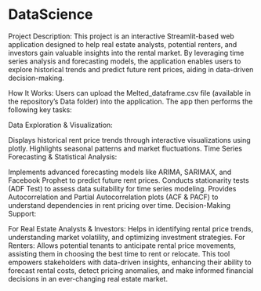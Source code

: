 # DataScience

Project Description:
This project is an interactive Streamlit-based web application designed to help real estate analysts, potential renters, and investors gain valuable insights into the rental market. By leveraging time series analysis and forecasting models, the application enables users to explore historical trends and predict future rent prices, aiding in data-driven decision-making.

How It Works:
Users can upload the Melted_dataframe.csv file (available in the repository’s Data folder) into the application. The app then performs the following key tasks:

Data Exploration & Visualization:

Displays historical rent price trends through interactive visualizations using plotly.
Highlights seasonal patterns and market fluctuations.
Time Series Forecasting & Statistical Analysis:

Implements advanced forecasting models like ARIMA, SARIMAX, and Facebook Prophet to predict future rent prices.
Conducts stationarity tests (ADF Test) to assess data suitability for time series modeling.
Provides Autocorrelation and Partial Autocorrelation plots (ACF & PACF) to understand dependencies in rent pricing over time.
Decision-Making Support:

For Real Estate Analysts & Investors: Helps in identifying rental price trends, understanding market volatility, and optimizing investment strategies.
For Renters: Allows potential tenants to anticipate rental price movements, assisting them in choosing the best time to rent or relocate.
This tool empowers stakeholders with data-driven insights, enhancing their ability to forecast rental costs, detect pricing anomalies, and make informed financial decisions in an ever-changing real estate market.
